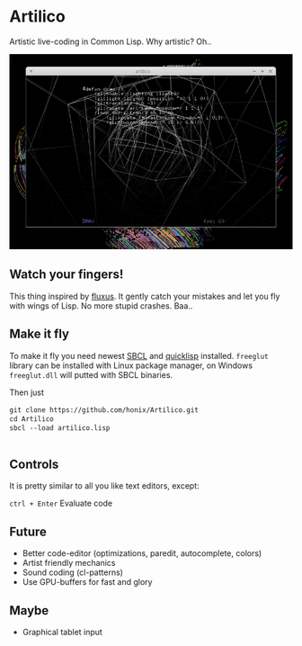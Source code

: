 # Artilico
Artistic live-coding in Common Lisp. Why artistic? Oh..

![artilico](/artilico-shot.png)

## Watch your fingers!
This thing inspired by [fluxus](https://en.wikipedia.org/wiki/Fluxus_(programming_environment)). It gently catch your mistakes and let you fly with wings of Lisp. No more stupid crashes. Baa..

## Make it fly
To make it fly you need newest [SBCL](http://www.sbcl.org/platform-table.html) and [quicklisp](https://www.quicklisp.org/beta/) installed. ```freeglut``` library can be installed with Linux package manager, on Windows ```freeglut.dll``` will putted with SBCL binaries.

Then just

```
git clone https://github.com/honix/Artilico.git
cd Artilico
sbcl --load artilico.lisp
 
```

## Controls
It is pretty similar to all you like text editors, except:

```ctrl + Enter``` Evaluate code

## Future
* Better code-editor (optimizations, paredit, autocomplete, colors)
* Artist friendly mechanics
* Sound coding (cl-patterns)
* Use GPU-buffers for fast and glory

## Maybe
* Graphical tablet input
